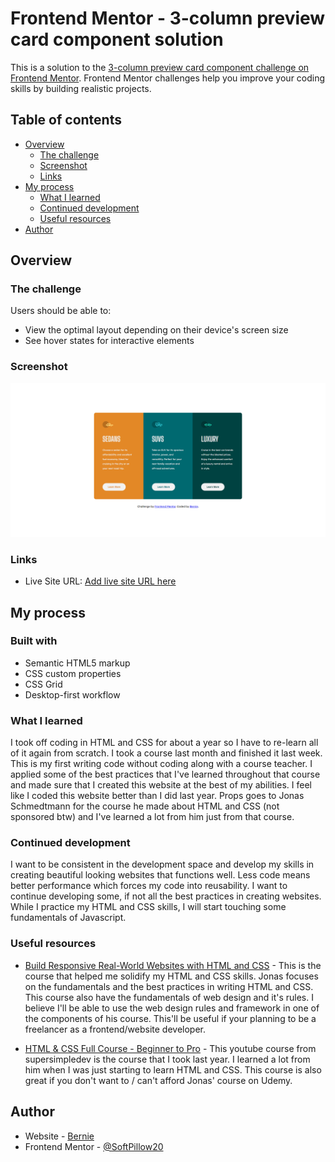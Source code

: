 # Frontend Mentor - 3-column preview card component solution

This is a solution to the [3-column preview card component challenge on Frontend Mentor](https://www.frontendmentor.io/challenges/3column-preview-card-component-pH92eAR2-). Frontend Mentor challenges help you improve your coding skills by building realistic projects.

## Table of contents

- [Overview](#overview)
  - [The challenge](#the-challenge)
  - [Screenshot](#screenshot)
  - [Links](#links)
- [My process](#my-process)
  - [What I learned](#what-i-learned)
  - [Continued development](#continued-development)
  - [Useful resources](#useful-resources)
- [Author](#author)

## Overview

### The challenge

Users should be able to:

- View the optimal layout depending on their device's screen size
- See hover states for interactive elements

### Screenshot

![](./images/Snapshot_index.html.png)

### Links

- Live Site URL: [Add live site URL here](https://your-live-site-url.com)

## My process

### Built with

- Semantic HTML5 markup
- CSS custom properties
- CSS Grid
- Desktop-first workflow

### What I learned

I took off coding in HTML and CSS for about a year so I have to re-learn all of it again from scratch. I took a course last month and finished it last week. This is my first writing code without coding along with a course teacher. I applied some of the best practices that I've learned throughout that course and made sure that I created this website at the best of my abilities. I feel like I coded this website better than I did last year. Props goes to Jonas Schmedtmann for the course he made about HTML and CSS (not sponsored btw) and I've learned a lot from him just from that course.

### Continued development

I want to be consistent in the development space and develop my skills in creating beautiful looking websites that functions well. Less code means better performance which forces my code into reusability. I want to continue developing some, if not all the best practices in creating websites. While I practice my HTML and CSS skills, I will start touching some fundamentals of Javascript.

### Useful resources

- [Build Responsive Real-World Websites with HTML and CSS](https://www.udemy.com/course/design-and-develop-a-killer-website-with-html5-and-css3) - This is the course that helped me solidify my HTML and CSS skills. Jonas focuses on the fundamentals and the best practices in writing HTML and CSS. This course also have the fundamentals of web design and it's rules. I believe I'll be able to use the web design rules and framework in one of the components of his course. This'll be useful if your planning to be a freelancer as a frontend/website developer.

- [HTML & CSS Full Course - Beginner to Pro](https://youtu.be/G3e-cpL7ofc?si=xnVj5z6O8nM68ZgS) - This youtube course from supersimpledev is the course that I took last year. I learned a lot from him when I was just starting to learn HTML and CSS. This course is also great if you don't want to / can't afford Jonas' course on Udemy.

## Author

- Website - [Bernie](https://www.your-site.com)
- Frontend Mentor - [@SoftPillow20](https://www.frontendmentor.io/profile/yourusername)
